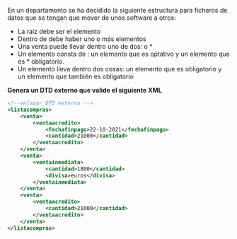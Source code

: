En un departamento se ha decidido la siguiente estructura para ficheros de datos que se tengan que mover de unos software a otros:


* La raíz debe ser el elemento <listacompras>
* Dentro de <listacompras> debe haber uno o más elementos <venta>
* Una venta puede llevar dentro uno de dos: <ventaacredito> o * <ventainmediata>
* Un elemento <ventaacredito> consta de : un elemento <fechafinpago> que es optativo y un elemento <cantidad> que es * obligatorio.
* Un elemento <ventainmediata> lleva dentro dos cosas: un elemento <cantidad> que es obligatorio y un elemento <divisa> que también es obligatorio


**Genera un DTD externo que valide el siguiente XML**

```xml
<!--enlazar DTD externo -->
<listacompras>
    <venta>
        <ventaacredito>
            <fechafinpago>22-10-2021</fechafinpago>
            <cantidad>21000</cantidad>
        </ventaacredito>
    </venta>
    <venta>
        <ventainmediata>
            <cantidad>1800</cantidad>
            <divisa>euros</divisa>
        </ventainmediata>
    </venta>
    <venta>
        <ventaacredito>
            <cantidad>21000</cantidad>
        </ventaacredito>
    </venta>
</listacompras>
```


